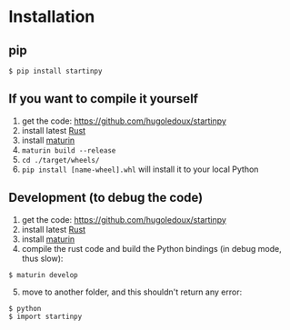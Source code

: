 # Installation

## pip

```console
$ pip install startinpy
```

<!-- :::{attention}
The building of Linux wheels is not really working at the moment, so you'll have to compile the code yourself, see below.
For macOS and Windows, pip will work fine.
::: -->

## If you want to compile it yourself

1. get the code: <https://github.com/hugoledoux/startinpy>
2. install latest [Rust](https://www.rust-lang.org/)
3. install [maturin](https://github.com/PyO3/maturin)
4. `maturin build --release`
5. `cd ./target/wheels/`
6. `pip install [name-wheel].whl` will install it to your local Python

## Development (to debug the code)

1. get the code: <https://github.com/hugoledoux/startinpy>
2. install latest [Rust](https://www.rust-lang.org/)
3. install [maturin](https://github.com/PyO3/maturin)
4. compile the rust code and build the Python bindings (in debug mode, thus slow):

```console
$ maturin develop
```

5. move to another folder, and this shouldn't return any error:

```console
$ python
$ import startinpy
```
